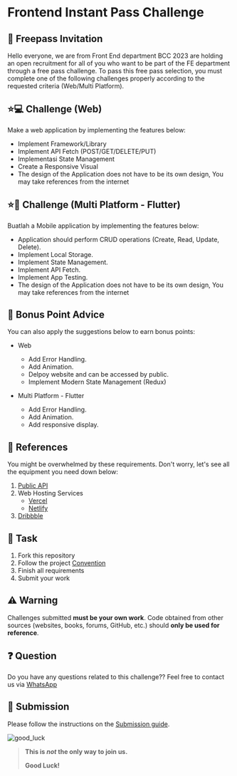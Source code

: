 # Frontend Instant Pass Challenge

## :love_letter: Freepass Invitation

Hello everyone, we are from Front End department BCC 2023 are holding an open recruitment for all of you who want to be part of the FE department through a free pass challenge. To pass this free pass selection, you must complete one of the following challenges properly according to the requested criteria (Web/Multi Platform).

## :star::computer: Challenge (Web)

Make a web application by implementing the features below:

- Implement Framework/Library
- Implement API Fetch (POST/GET/DELETE/PUT)
- Implementasi State Management
- Create a Responsive Visual
- The design of the Application does not have to be its own design, You may take references from the internet

## :star::iphone: Challenge (Multi Platform - Flutter)

Buatlah a Mobile application by implementing the features below:

- Application should perform CRUD operations (Create, Read, Update, Delete).
- Implement Local Storage.
- Implement State Management.
- Implement API Fetch.
- Implement App Testing.
- The design of the Application does not have to be its own design, You may take references from the internet

## :100: Bonus Point Advice

You can also apply the suggestions below to earn bonus points:

- Web

  - Add Error Handling.
  - Add Animation.
  - Delpoy website and can be accessed by public.
  - Implement Modern State Management (Redux)

- Multi Platform - Flutter
  - Add Error Handling.
  - Add Animation.
  - Add responsive display.

## :blue_book: References

You might be overwhelmed by these requirements. Don't worry, let's see all the equipment you need down below:

1. [Public API](https://github.com/public-apis/public-apis)
2. Web Hosting Services
   - [Vercel](https://vercel.com/)
   - [Netlify](https://www.netlify.com/)
3. [Dribbble](https://dribbble.com/)

## :school_satchel: Task

1. Fork this repository
2. Follow the project [Convention](CONVENTION.md)
3. Finish all requirements
4. Submit your work

## :warning: Warning

Challenges submitted **must be your own work**. Code obtained from other sources (websites, books, forums, GitHub, etc.) should **only be used for reference**.

## :question: Question

Do you have any questions related to this challenge?? Feel free to contact us via [WhatsApp](wa.me/6281319696671)

## :gift: Submission

Please follow the instructions on the [Submission guide](CONTRIBUTING.md).

![good_luck](https://media.giphy.com/media/3gM9hmQeWBLVXXrxvJ/giphy-downsized-large.gif)

> **This is _not_ the only way to join us.**
>
> **Good Luck!**
